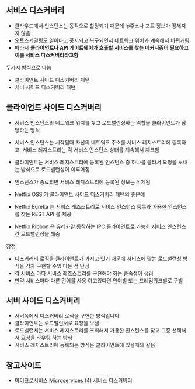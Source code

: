 ## 서비스 디스커버리
- 클라우드에서 인스턴스는 동적으로 할당되기 때문에 ip주소나 포트 정보가 정해지지 않음
- 오토스케일링도 일어나고 중지되고 복구되면서 네트워크 위치가 계속해서 바뀌게됨
- 따라서 **클라이언트나 API 게이트웨이가 호출할 서비스를 찾는 메커니즘이 필요하고 이를 서비스 디스커버리라고함**

두가지 방식으로 나눔
- 클라이언트 사이드 디스커버리 패턴
- 서버 사이드 디스커버리 패턴

## 클라이언트 사이드 디스커버리
- 서비스 인스턴스의 네트워크 위치를 찾고 로드밸런싱하는 역할을 클라이언트가 담당하는 방식
- 서비스 인스턴스는 시작될때 자신의 네트워크 주소를 서비스 레지스트리에 등록하고, 서비스 레지스트리는 각 서비스 인스턴스 상태를 계속해서 체크함
- 클라이언트는 서비스 레지스트리에 등록된 인스턴스 중 하나를 골라서 요청을 보내는 방식으로 로드밸런싱이 이루어짐
- 인스턴스가 종료되면 서비스 레지스트리에 등록된 정보는 삭제됨

- Netflix OSS 가 클라이언트 사이드 디스커버리 패턴의 좋은예
- Netflix Eureka 는 서비스 레즈스트리로 서비스 인스턴스 등록과 가용한 인스턴스를 찾는 REST API 를 제공
- Netflix Ribbon 은 유레카같 동작하는 IPC 클라이언트로 가능한 서비스 인스턴스 간 로드밸런싱을 해줌

잠점
- 디스커러비 로직을 클라이언트가 가지고 잇기 때문에 서비스에 맞는 로드밸런싱 방식을 각자 구현할 수있 다는 점
단점
- 각 서비스 마다 서비스 레즈스트리를 구현해야 하는 종속성이 생김
- 만약 서비스마다 다른 언어를 사용 하고있다면 언어별 또는 프레임워크별로 구별

## 서버 사이드 디스커버리
- 서버쪽에서 디스커버리 로직을 구현한 방식입니다.
- 클라이언트는 로드밸런서로 요청을 보냄
- 로드밸런서는 서비스 레지스트리를 조회해서 가용한 인스턴스를 찾고 그중 선택해서 요청을 라우팅 하는 방식
- 서비스 레지스트리에 등록되는 방식은 클라이언트에 있을때와 같음



## 참고사이트
- [마이크로서비스 Microservices (4) 서비스 디스커버리](https://futurecreator.github.io/2018/10/18/service-discovery-in-microservices/)
